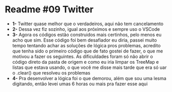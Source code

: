 # Readme #09 Twitter
- **1-** Twitter quase melhor que o verdadeiros, aqui não tem cancelamento
- **2-** Dessa vez fiz sozinho, igual aos próximos e sempre uso o VSCode
- **3-** Agora os códigos estão construidos mais certinhos, pelo menos eu acho que sim. Esse código foi bem desafiador eu diria, passei muito tempo tentando achar as soluções de lógica pros problemas, acredito que tenha sido o primeiro código que de fato gostei de fazer, o que me motivou a fazer os seguintes. As dificuldades foram só não abrir o código direto da pasta de origem e como eu iria limpar os TreeMap e listas que estava usando, o que você me disse mais tarde que era só uar o .clear() que resolveu os problemas
- **4-** Pra desenvolver a lógica foi o que demorou, além que sou uma lesma digitando, então levei umas 6 horas ou mais pra fazer esse aqui